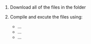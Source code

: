 
1) Download all of the files in the folder

2) Compile and excute the files using:
   - ...
   - ...
   - ...
     
